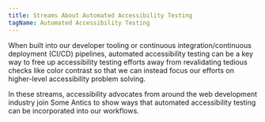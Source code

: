 ```yaml
---
title: Streams About Automated Accessibility Testing
tagName: Automated Accessibility Testing
---
```


When built into our developer tooling or continuous integration/continuous deployment (<abbr>CI/CD</abbr>) pipelines, automated accessibility testing can be a key way to free up accessibility testing efforts away from revalidating tedious checks like color contrast so that we can instead focus our efforts on higher-level accessibility problem solving.

In these streams, accessibility advocates from around the web development industry join Some Antics to show ways that automated accessibility testing can be incorporated into our workflows.